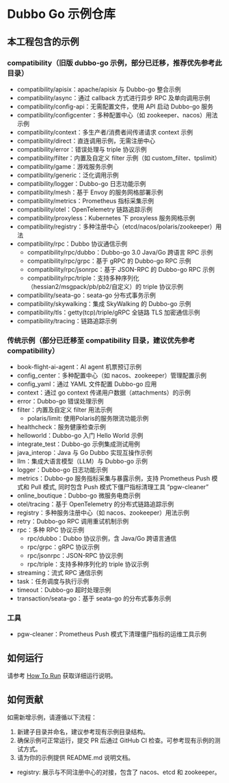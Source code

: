 # Dubbo Go 示例仓库

## 本工程包含的示例

### compatibility（旧版 dubbo-go 示例，部分已迁移，推荐优先参考此目录）
* compatibility/apisix：apache/apisix 与 Dubbo-go 整合示例
* compatibility/async：通过 callback 方式进行异步 RPC 及单向调用示例
* compatibility/config-api：无需配置文件，使用 API 启动 Dubbo-go 服务
* compatibility/configcenter：多种配置中心（如 zookeeper、nacos）用法示例
* compatibility/context：多生产者/消费者间传递请求 context 示例
* compatibility/direct：直连调用示例，无需注册中心
* compatibility/error：错误处理与 triple 协议示例
* compatibility/filter：内置及自定义 filter 示例（如 custom_filter、tpslimit）
* compatibility/game：游戏服务示例
* compatibility/generic：泛化调用示例
* compatibility/logger：Dubbo-go 日志功能示例
* compatibility/mesh：基于 Envoy 的服务网格部署示例
* compatibility/metrics：Prometheus 指标采集示例
* compatibility/otel：OpenTelemetry 链路追踪示例
* compatibility/proxyless：Kubernetes 下 proxyless 服务网格示例
* compatibility/registry：多种注册中心（etcd/nacos/polaris/zookeeper）用法
* compatibility/rpc：Dubbo 协议通信示例
  * compatibility/rpc/dubbo：Dubbo-go 3.0 Java/Go 跨语言 RPC 示例
  * compatibility/rpc/grpc：基于 gRPC 的 Dubbo-go RPC 示例
  * compatibility/rpc/jsonrpc：基于 JSON-RPC 的 Dubbo-go RPC 示例
  * compatibility/rpc/triple：支持多种序列化（hessian2/msgpack/pb/pb2/自定义）的 triple 协议示例
* compatibility/seata-go：seata-go 分布式事务示例
* compatibility/skywalking：集成 SkyWalking 的 Dubbo-go 示例
* compatibility/tls：getty(tcp)/triple/gRPC 全链路 TLS 加密通信示例
* compatibility/tracing：链路追踪示例

### 传统示例（部分已迁移至 compatibility 目录，建议优先参考 compatibility）
* book-flight-ai-agent：AI agent 机票预订示例
* config_center：多种配置中心（如 nacos、zookeeper）管理配置示例
* config_yaml：通过 YAML 文件配置 Dubbo-go 应用
* context：通过 go context 传递用户数据（attachments）的示例
* error：Dubbo-go 错误处理示例
* filter：内置及自定义 filter 用法示例
  * polaris/limit: 使用Polaris的服务限流功能示例
* healthcheck：服务健康检查示例
* helloworld：Dubbo-go 入门 Hello World 示例
* integrate_test：Dubbo-go 示例集成测试用例
* java_interop：Java 与 Go Dubbo 实现互操作示例
* llm：集成大语言模型（LLM）与 Dubbo-go 示例
* logger：Dubbo-go 日志功能示例
* metrics：Dubbo-go 服务指标采集与暴露示例，支持 Prometheus Push 模式和 Pull 模式, 同时包含 Push 模式下僵尸指标清理工具 “pgw-cleaner”
* online_boutique：Dubbo-go 微服务电商示例
* otel/tracing：基于 OpenTelemetry 的分布式链路追踪示例
* registry：多种服务注册中心（如 nacos、zookeeper）用法示例
* retry：Dubbo-go RPC 调用重试机制示例
* rpc：多种 RPC 协议示例
  * rpc/dubbo：Dubbo 协议示例，含 Java/Go 跨语言通信
  * rpc/grpc：gRPC 协议示例
  * rpc/jsonrpc：JSON-RPC 协议示例
  * rpc/triple：支持多种序列化的 triple 协议示例
* streaming：流式 RPC 通信示例
* task：任务调度与执行示例
* timeout：Dubbo-go 超时处理示例
* transaction/seata-go：基于 seata-go 的分布式事务示例

### 工具
* pgw-cleaner：Prometheus Push 模式下清理僵尸指标的运维工具示例

## 如何运行

请参考 [How To Run](HOWTO_zh.md) 获取详细运行说明。

## 如何贡献

如需新增示例，请遵循以下流程：
1. 新建子目录并命名，建议参考现有示例目录结构。
2. 确保示例可正常运行，提交 PR 后通过 GitHub CI 检查。可参考现有示例的测试方式。
3. 请为你的示例提供 README.md 说明文档。
* registry: 展示与不同注册中心的对接，包含了 nacos、etcd 和 zookeeper。
